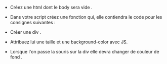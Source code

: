 * Créez une html dont le body sera vide .

* Dans votre script créez une fonction qui, elle contiendra le code pour les consignes suivantes :

* Créer une div .

* Attribuez lui une taille et une background-color avec JS.

* Lorsque l'on passe la souris sur la div elle devra changer de couleur de fond .
